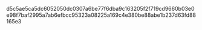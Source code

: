 d5c5ae5ca5dc6052050dc0307a6be77f6dba9c163205f2f719cd9660b03e0e98f7baf2995a7ab6efbcc95323a08225a169c4e380be88abe1b237d63fd88165e3
